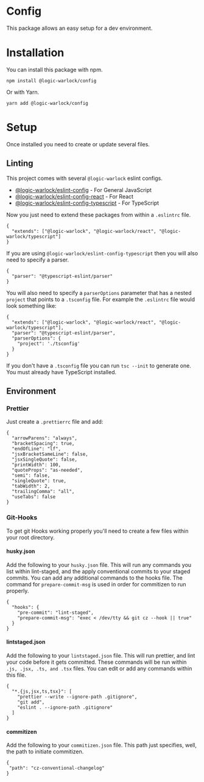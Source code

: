# Config

This package allows an easy setup for a dev environment.

# Installation

You can install this package with npm.

```
npm install @logic-warlock/config
```

Or with Yarn.

```
yarn add @logic-warlock/config
```

# Setup

Once installed you need to create or update several files.

## Linting

This project comes with several `@logic-warlock` eslint configs.

- [@logic-warlock/eslint-config](https://github.com/logic-warlock/eslint-config) - For General JavaScript
- [@logic-warlock/eslint-config-react](https://github.com/logic-warlock/eslint-config-react) - For React
- [@logic-warlock/eslint-config-typescript](https://github.com/logic-warlock/eslint-config-typescript) - For TypeScript

Now you just need to extend these packages from within a `.eslintrc` file.

```
{
  "extends": ["@logic-warlock", "@logic-warlock/react", "@logic-warlock/typescript"]
}
```

If you are using `@logic-warlock/eslint-config-typescript` then you will also need to specify a parser.

```
{
  "parser": "@typescript-eslint/parser"
}
```

You will also need to specify a `parserOptions` parameter that has a nested `project` that points to a `.tsconfig` file. For example the `.eslintrc` file would look something like:

```
{
  "extends": ["@logic-warlock", "@logic-warlock/react", "@logic-warlock/typescript"],
  "parser": "@typescript-eslint/parser",
  "parserOptions": {
    "project": './tsconfig'
  }
}
```

If you don't have a `.tsconfig` file you can run `tsc --init` to generate one. You must already have TypeScript installed.

## Environment

### Prettier

Just create a `.prettierrc` file and add:

```
{
  "arrowParens": "always",
  "bracketSpacing": true,
  "endOfLine": "lf",
  "jsxBracketSameLine": false,
  "jsxSingleQuote": false,
  "printWidth": 100,
  "quoteProps": "as-needed",
  "semi": false,
  "singleQuote": true,
  "tabWidth": 2,
  "trailingComma": "all",
  "useTabs": false
}
```

### Git-Hooks

To get git Hooks working properly you'll need to create a few files within your root directory.

#### husky.json

Add the following to your `husky.json` file. This will run any commands you list within lint-staged, and the apply conventional commits to your staged commits. You can add any additional commands to the hooks file. The command for `prepare-commit-msg` is used in order for commitizen to run properly.

```
{
  "hooks": {
    "pre-commit": "lint-staged",
    "prepare-commit-msg": "exec < /dev/tty && git cz --hook || true"
  }
}
```

#### lintstaged.json

Add the following to your `lintstaged.json` file. This will run prettier, and lint your code before it gets committed. These commands will be run within `.js, .jsx, .ts, and .tsx` files. You can edit or add any commands within this file.

```
{
  "*.{js,jsx,ts,tsx}": [
    "prettier --write --ignore-path .gitignore",
    "git add",
    "eslint . --ignore-path .gitignore"
  ]
}
```

#### commitizen

Add the following to your `commitizen.json` file. This path just specifies, well, the path to initiate commitizen.

```
{
 "path": "cz-conventional-changelog"
}
```
